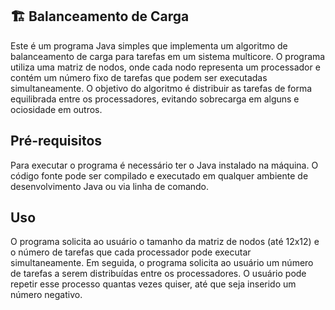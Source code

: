 ##  🏗️ Balanceamento de Carga

Este é um programa Java simples que implementa um algoritmo de balanceamento de carga para tarefas em um sistema multicore.
O programa utiliza uma matriz de nodos, onde cada nodo representa um processador e contém um número fixo de tarefas que podem ser executadas simultaneamente.
O objetivo do algoritmo é distribuir as tarefas de forma equilibrada entre os processadores, evitando sobrecarga em alguns e ociosidade em outros.

## Pré-requisitos
Para executar o programa é necessário ter o Java instalado na máquina.
O código fonte pode ser compilado e executado em qualquer ambiente de desenvolvimento Java ou via linha de comando.

## Uso
O programa solicita ao usuário o tamanho da matriz de nodos (até 12x12) e o número de tarefas que cada processador pode executar simultaneamente.
Em seguida, o programa solicita ao usuário um número de tarefas a serem distribuídas entre os processadores.
O usuário pode repetir esse processo quantas vezes quiser, até que seja inserido um número negativo.
